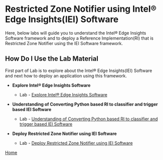 # Restricted Zone Notifier using Intel® Edge Insights(IEI) Software
Here, below labs will guide you to understand the Intel® Edge Insights Software framework and to deploy a Reference Implementation(RI) that is Restricted Zone Notifier using the IEI Software framework.

## How Do I Use the Lab Material
First part of Lab is to explore about the Intel® Edge Insights(IEI) Software and next how to deploy an application using this framework.


* **Explore Intel® Edge Insights Software**
    <!--- Slide Deck --->
    - Lab - [Explore Intel® Edge Insights Software](./explore_IEdgeInsights.md)

* **Understanding of Converting Python based RI to classifier and trigger based IEI Software**
    - Lab - [Understanding of Converting Python based RI to classifier and trigger based IEI Software ](./understanding_ri_to_eis_conversion.md)

* **Deploy Restricted Zone Notifier using IEI Software**
    - Lab - [Deploy Restricted Zone Notifier using IEI Software](./lab_restricted_zone_notifier.md)


[Home](../README.md)    
